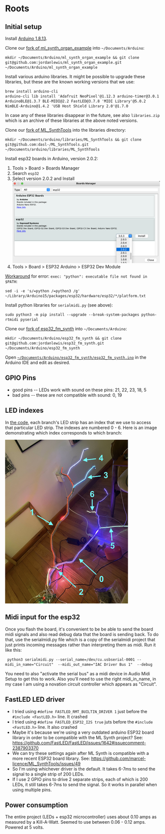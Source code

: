 # Roots

## Initial setup

Install [Arduino 1.8.13](https://www.arduino.cc/en/software/OldSoftwareReleases).

Clone our [fork of ml_synth_organ_example](https://github.com/jordanlewis/ml_synth_organ_example) into `~/Documents/Arduino`:
```
mkdir ~/Documents/Arduino/ml_synth_organ_example && git clone git@github.com:jordanlewis/ml_synth_organ_example.git ~/Documents/Arduino/ml_synth_organ_example
```

Install various arduino libraries. It might be possible to upgrade these libraries, but these are the known working versions that we use:
```
brew install arduino-cli
arduino-cli lib install 'Adafruit NeoPixel'@1.12.3 arduino-timer@3.0.1 ArduinoBLE@1.3.7 BLE-MIDI@2.2 FastLED@3.7.8 'MIDI Library'@5.0.2 NimBLE-Arduino@1.4.2 'USB Host Shield Library 2.0'@1.7.0
```

In case any of these libraries disappear in the future, see also `libraries.zip` which is an archive of these libraries at the above noted versions.

Clone our [fork of ML_SynthTools](https://github.com/dasl-/ML_SynthTools) into the libraries directory:
```
mkdir ~/Documents/arduino/libraries/ML_SynthTools && git clone git@github.com:dasl-/ML_SynthTools.git ~/Documents/arduino/libraries/ML_SynthTools
```

Install esp32 boards in Arduino, version 2.0.2:
1. Tools > Board > Boards Manager
1. Search `esp32`
1. Select version 2.0.2 and Install <img src="docs/install_esp32_boards.png" width="700"/>
1. Tools > Board > ESP32 Arduino > ESP32 Dev Module

[Workaround](https://github.com/espressif/arduino-esp32/issues/4717#issuecomment-1070801525) for error: `exec: "python": executable file not found in $PATH`:
```
sed -i -e 's/=python /=python3 /g' ~/Library/Arduino15/packages/esp32/hardware/esp32/*/platform.txt
```

Install python libraries for `serialmidi.py` (see above):
```
sudo python3 -m pip install --upgrade --break-system-packages python-rtmidi pyserial
```

Clone our [fork of esp32_fm_synth](https://github.com/jordanlewis/esp32_fm_synth) into `~/Documents/Arduino`:
```
mkdir ~/Documents/Arduino/esp32_fm_synth && git clone git@github.com:jordanlewis/esp32_fm_synth.git ~/Documents/Arduino/esp32_fm_synth
```

Open [`~/Documents/Arduino/esp32_fm_synth/esp32_fm_synth.ino`](https://github.com/jordanlewis/esp32_fm_synth/blob/main/esp32_fm_synth.ino) in the Arduino IDE and edit as desired.

## GPIO Pins
* good pins -- LEDs work with sound on these pins: 21, 22, 23, 18, 5
* bad pins -- these are not compatible with sound: 0, 19

## LED indexes

In [the code](https://github.com/jordanlewis/esp32_fm_synth/blob/main/esp32_fm_synth.ino), each branch's LED strip has an index that we use to access that particular LED strip. The indexes are numbered 0 - 6. Here is an image demonstrating which index corresponds to which branch:

<img src="docs/led_indexes.jpg" width="400"/>

## Midi input for the esp32

Once you flash the board, it's convenient to be be able to send the board midi signals and also read debug data that the board is sending back. To do that, use the serialmidi.py file which is a copy of the serialmidi project that just prints incoming messages rather than interpreting them as midi. Run it like this:

```
 python3 serialmidi.py --serial_name=/dev/cu.usbserial-0001 --midi_in_name="Circuit"  --midi_out_name="IAC Driver Bus 1"  --debug
```

You need to also "activate the serial bus" as a midi device in Audio Midi Setup to get this to work. Also you'll need to use the right midi_in_name, in my case I am using a novation circuit controller which appears as "Circuit".

## FastLED LED driver
* I tried using `#define FASTLED_RMT_BUILTIN_DRIVER 1` just before the `#include <FastLED.h>` line. It crashed
* I tried using `#define FASTLED_ESP32_I2S true` juts before the `#include <FastLED.h>` line. It also crashed
* Maybe it's because we're using a very outdated arduino  ESP32 board library in order to be compatible with the ML Synth project? See: https://github.com/FastLED/FastLED/issues/1642#issuecomment-2387903370
* We can try these settings again after ML Synth is compatible with a more recent ESP32 board library. See: https://github.com/marcel-licence/ML_SynthTools/issues/49
* So I'm using whichever driver is the default. It takes 6-7ms to send the signal to a single strip of 200 LEDs.
* If I use 2 GPIO pins to drive 2 separate strips, each of which is 200 LEDs, it still takes 6-7ms to send the signal. So it works in parallel when using multiple pins.

## Power consumption
The entire project (LEDs + esp32 microcontroller) uses about 0.10 amps as measured by a Kill-A-Watt. Seemed to use between 0.06 - 0.12 amps. Powered at 5 volts.
